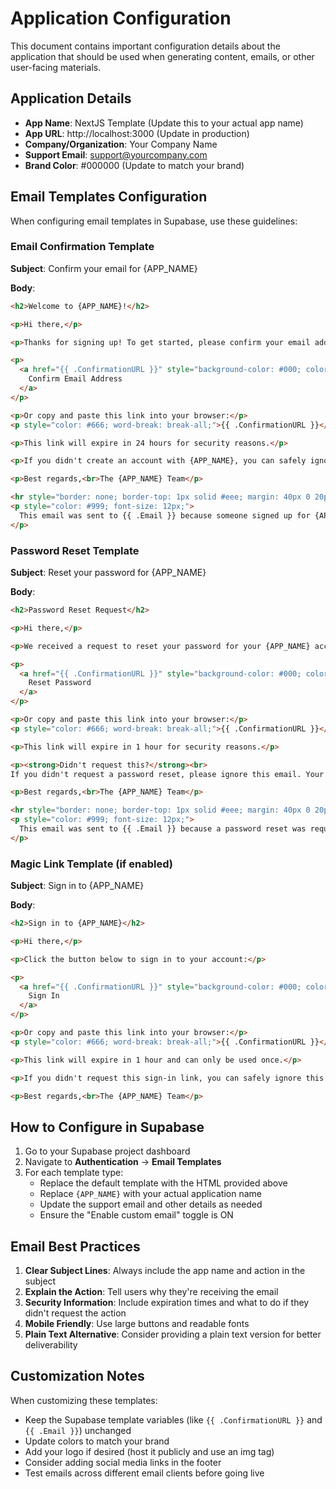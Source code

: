 # Application Configuration

This document contains important configuration details about the application that should be used when generating content, emails, or other user-facing materials.

## Application Details

- **App Name**: NextJS Template (Update this to your actual app name)
- **App URL**: http://localhost:3000 (Update in production)
- **Company/Organization**: Your Company Name
- **Support Email**: support@yourcompany.com
- **Brand Color**: #000000 (Update to match your brand)

## Email Templates Configuration

When configuring email templates in Supabase, use these guidelines:

### Email Confirmation Template

**Subject**: Confirm your email for {APP_NAME}

**Body**:
```html
<h2>Welcome to {APP_NAME}!</h2>

<p>Hi there,</p>

<p>Thanks for signing up! To get started, please confirm your email address by clicking the button below:</p>

<p>
  <a href="{{ .ConfirmationURL }}" style="background-color: #000; color: white; padding: 12px 24px; text-decoration: none; border-radius: 6px; display: inline-block;">
    Confirm Email Address
  </a>
</p>

<p>Or copy and paste this link into your browser:</p>
<p style="color: #666; word-break: break-all;">{{ .ConfirmationURL }}</p>

<p>This link will expire in 24 hours for security reasons.</p>

<p>If you didn't create an account with {APP_NAME}, you can safely ignore this email.</p>

<p>Best regards,<br>The {APP_NAME} Team</p>

<hr style="border: none; border-top: 1px solid #eee; margin: 40px 0 20px;">
<p style="color: #999; font-size: 12px;">
  This email was sent to {{ .Email }} because someone signed up for {APP_NAME} with this email address.
</p>
```

### Password Reset Template

**Subject**: Reset your password for {APP_NAME}

**Body**:
```html
<h2>Password Reset Request</h2>

<p>Hi there,</p>

<p>We received a request to reset your password for your {APP_NAME} account. Click the button below to create a new password:</p>

<p>
  <a href="{{ .ConfirmationURL }}" style="background-color: #000; color: white; padding: 12px 24px; text-decoration: none; border-radius: 6px; display: inline-block;">
    Reset Password
  </a>
</p>

<p>Or copy and paste this link into your browser:</p>
<p style="color: #666; word-break: break-all;">{{ .ConfirmationURL }}</p>

<p>This link will expire in 1 hour for security reasons.</p>

<p><strong>Didn't request this?</strong><br>
If you didn't request a password reset, please ignore this email. Your password won't be changed unless you click the link above and create a new one.</p>

<p>Best regards,<br>The {APP_NAME} Team</p>

<hr style="border: none; border-top: 1px solid #eee; margin: 40px 0 20px;">
<p style="color: #999; font-size: 12px;">
  This email was sent to {{ .Email }} because a password reset was requested for the {APP_NAME} account associated with this email address.
</p>
```

### Magic Link Template (if enabled)

**Subject**: Sign in to {APP_NAME}

**Body**:
```html
<h2>Sign in to {APP_NAME}</h2>

<p>Hi there,</p>

<p>Click the button below to sign in to your account:</p>

<p>
  <a href="{{ .ConfirmationURL }}" style="background-color: #000; color: white; padding: 12px 24px; text-decoration: none; border-radius: 6px; display: inline-block;">
    Sign In
  </a>
</p>

<p>Or copy and paste this link into your browser:</p>
<p style="color: #666; word-break: break-all;">{{ .ConfirmationURL }}</p>

<p>This link will expire in 1 hour and can only be used once.</p>

<p>If you didn't request this sign-in link, you can safely ignore this email.</p>

<p>Best regards,<br>The {APP_NAME} Team</p>
```

## How to Configure in Supabase

1. Go to your Supabase project dashboard
2. Navigate to **Authentication** → **Email Templates**
3. For each template type:
   - Replace the default template with the HTML provided above
   - Replace `{APP_NAME}` with your actual application name
   - Update the support email and other details as needed
   - Ensure the "Enable custom email" toggle is ON

## Email Best Practices

1. **Clear Subject Lines**: Always include the app name and action in the subject
2. **Explain the Action**: Tell users why they're receiving the email
3. **Security Information**: Include expiration times and what to do if they didn't request the action
4. **Mobile Friendly**: Use large buttons and readable fonts
5. **Plain Text Alternative**: Consider providing a plain text version for better deliverability

## Customization Notes

When customizing these templates:
- Keep the Supabase template variables (like `{{ .ConfirmationURL }}` and `{{ .Email }}`) unchanged
- Update colors to match your brand
- Add your logo if desired (host it publicly and use an img tag)
- Consider adding social media links in the footer
- Test emails across different email clients before going live